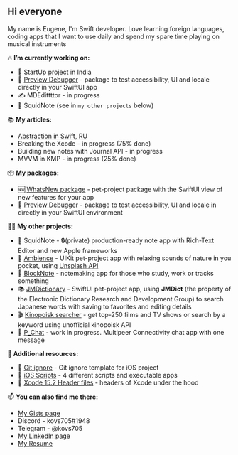 ## Hi everyone

My name is Eugene, I'm Swift developer. Love learning foreign languages, coding apps that I want to use daily and spend my spare time playing on musical instruments

🔥 **I’m currently working on:**
 - 💊 StartUp project in India
 - 🧪 [Preview Debugger](https://github.com/kovs705/PreviewDebugger) - package to test accessibility, UI and locale directly in your SwiftUI app
 - ✍️ MDEdittttor - in progress
 - 📱 SquidNote (see in `my other projects` below)

📚 **My articles:**
 - [Abstraction in Swift, RU](https://habr.com/ru/articles/782834/)
 - Breaking the Xcode - in progress (75% done)
 - Building new notes with Journal API - in progress
 - MVVM in KMP - in progress (25% done)

📦 **My packages:**
 - 🆕 [WhatsNew package](https://github.com/kovs705/WhatsNewPack) - pet-project package with the SwiftUI view of new features for your app
 - 🧪 [Preview Debugger](https://github.com/kovs705/PreviewDebugger) - package to test accessibility, UI and locale in directly in your SwiftUI environment

🙋‍♂️ **My other projects:**
 - 📱 SquidNote - 🔒(private) production-ready note app with Rich-Text Editor and new Apple frameworks
 - 🌿 [Ambience](https://github.com/kovs705/Ambience) - UIKit pet-project app with relaxing sounds of nature in you pocket, using [Unsplash API](https://unsplash.com/developers)
 - 📓 [BlockNote](https://github.com/kovs705/BlockNote-app) - notemaking app for those who study, work or tracks something
 - 📚 [JMDictionary](https://github.com/kovs705/JMDictionary) - SwiftUI pet-project app, using **JMDict** (the property of the Electronic Dictionary Research and Development Group) to search Japanese words with saving to favorites and editing details
 - 🎬 [Kinopoisk searcher](https://github.com/kovs705/Reshenie-Test) - get top-250 films and TV shows or search by a keyword using unofficial kinopoisk API
 - 💬 [P_Chat](https://github.com/kovs705/P_Chat) - work in progress. Multipeer Connectivity chat app with one message

🧐 **Additional resources:**
 - 📁 [Git ignore](https://github.com/kovs705/KMP-git-ignore) - Git ignore template for iOS project
 - 💼 [iOS Scripts](https://github.com/kovs705/iOSScripts) - 4 different scripts and executable apps
 - 🔨 [Xcode 15.2 Header files](https://github.com/kovs705/Xcode15-RuntimeHeaders) - headers of Xcode under the hood

📫 **You can also find me there:**
 - [My Gists page](https://gist.github.com/kovs705)
 - Discord - kovs705#1948
 - Telegram - @kovs705
 - [My LinkedIn page](https://LinkedIn.com/kovs705)
 - [My Resume](https://kovs705.github.io/Resume/)
